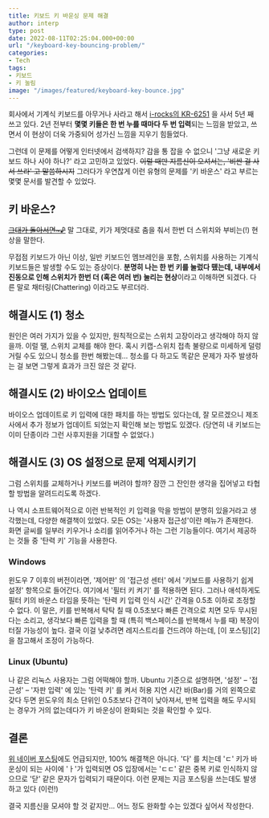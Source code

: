 ```yaml
---
title: 키보드 키 바운싱 문제 해결
author: interp
type: post
date: 2022-08-11T02:25:04.000+00:00
url: "/keyboard-key-bouncing-problem/"
categories:
- Tech
tags:
- 키보드
- 키 눌림
image: "/images/featured/keyboard-key-bounce.jpg"
---
```

회사에서 기계식 키보드를 아무거나 사라고 해서 [i-rocks의 KR-6251](http://prod.danawa.com/info/?pcode=1458635) 을 사서 5년 째 쓰고 있다. 2년 전부터 **몇몇 키들은 한 번 누를 때마다 두 번 입력**되는 느낌을 받았고, 쓰면서 이 현상이 더욱 가중되어 성가신 느낌을 지우기 힘들었다.

그런데 이 문제를 어떻게 인터넷에서 검색하지? 감을 통 잡을 수 없으니 '그냥 새로운 키보드 하나 사야 하나?' 라고 고민하고 있었다. ~~이럴 때만 지름신이 오셔서는, '비싼 걸 사서 쓰라' 고 말씀하시지~~ 그러다가 우연찮게 이런 유형의 문제를 '키 바운스' 라고 부르는 몇몇 문서를 발견할 수 있었다.

## 키 바운스?

[~~그대가 돌아서면~♪~~](https://www.youtube.com/watch?v=Du3rcfI9hDY) 말 그대로, 키가 제멋대로 춤을 춰서 한번 더 스위치와 부비는(!) 현상을 말한다.

무접점 키보드가 아닌 이상, 일반 키보드인 멤브레인을 포함, 스위치를 사용하는 기계식 키보드들은 발생할 수도 있는 증상이다. **분명히 나는 한 번 키를 눌렀다 뗐는데, 내부에서 진동으로 인해 스위치가 한번 더 (혹은 여러 번) 눌리는 현상**이라고 이해하면 되겠다. 다른 말로 채터링(Chattering) 이라고도 부르더라.

## 해결시도 (1) 청소

원인은 여러 가지가 있을 수 있지만, 원칙적으로는 스위치 고장이라고 생각해야 하지 않을까. 이럴 땔, 스위치 교체를 해야 한다. 혹시 키캡-스위치 접촉 불량으로 미세하게 덜렁거릴 수도 있으니 청소를 한번 해봤는데&#8230; 청소를 다 하고도 똑같은 문제가 자주 발생하는 걸 보면 그렇게 효과가 크진 않은 것 같다. 

## 해결시도 (2) 바이오스 업데이트
바이오스 업데이트로 키 입력에 대한 패치를 하는 방법도 있다는데, 잘 모르겠으니 제조사에서 추가 정보가 업데이트 되었는지 확인해 보는 방법도 있겠다. (당연히 내 키보드는 이미 단종이라 그런 사후지원을 기대할 수 없었다.)

## 해결시도 (3) OS 설정으로 문제 억제시키기

그럼 스위치를 교체하거나 키보드를 버려야 할까? 잠깐 그 잔인한 생각을 집어넣고 타협할 방법을 알려드리도록 하겠다.

나 역시 소프트웨어적으로 이런 반복적인 키 입력을 막을 방법이 분명히 있을거라고 생각했는데, 다양한 해결책이 있었다. 모든 OS는 '사용자 접근성'이란 메뉴가 존재한다. 화면 글씨를 일부러 키우거나 소리를 읽어주거나 하는 그런 기능들이다. 여기서 제공하는 것들 중 '탄력 키' 기능을 사용한다.

### Windows

윈도우 7 이후의 버전이라면, '제어판' 의 '접근성 센터' 에서 '키보드를 사용하기 쉽게 설정' 항목으로 들어간다. 여기에서 '필터 키 켜기' 를 적용하면 된다. 그러나 애석하게도 필터 키의 바운스 타임을 뜻하는 '탄력 키 입력 인식 시간' 간격을 0.5초 이하로 조정할 수 없다. 이 말은, 키를 반복해서 탁탁 칠 때 0.5초보다 빠른 간격으로 치면 모두 무시된다는 소리고, 생각보다 빠른 입력을 할 때 (특히 백스페이스를 반복해서 누를 때) 복장이 터질 가능성이 높다. 결국 이걸 낮추려면 레지스트리를 건드려야 하는데, [이 포스팅][2]을 참고해서 조정이 가능하다.

### Linux (Ubuntu)

나 같은 리눅스 사용자는 그럼 어떡해야 할까. Ubuntu 기준으로 설명하면, '설정' &#8211; '접근성' &#8211; '자판 입력' 에 있는 '탄력 키' 를 켜서 허용 지연 시간 바(Bar)를 거의 왼쪽으로 갖다 두면 윈도우의 최소 단위인 0.5초보다 간격이 낮아져서, 반복 입력을 해도 무시되는 경우가 거의 없는데다가 키 바운싱이 완화되는 것을 확인할 수 있다.

## 결론

[위 네이버 포스팅](http://m.blog.naver.com/dondek77/140178945548)에도 언급되지만, 100% 해결책은 아니다. '다' 를 치는데 'ㄷ' 키가 바운싱이 되는 사이에 'ㅏ'가 입력되면 OS 입장에서는 'ㄷㄷ' 같은 중복 키로 인식하지 않으므로 '닫' 같은 문자가 입력되기 때문이다. 이런 문제는 지금 포스팅을 쓰는데도 발생하고 있다 (이런!)

결국 지름신을 모셔야 할 것 같지만&#8230; 어느 정도 완화할 수는 있겠다 싶어서 작성한다.